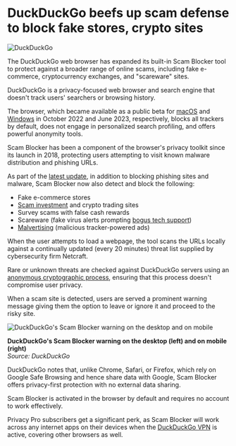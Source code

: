 # DuckDuckGo beefs up scam defense to block fake stores, crypto sites

![DuckDuckGo](https://www.bleepstatic.com/content/hl-images/2022/08/26/duckduckgo-mobile.jpg)

The DuckDuckGo web browser has expanded its built-in Scam Blocker tool to protect against a broader range of online scams, including fake e-commerce, cryptocurrency exchanges, and "scareware" sites.

DuckDuckGo is a privacy-focused web browser and search engine that doesn't track users' searchers or browsing history.

The browser, which became available as a public beta for [macOS](https://www.bleepingcomputer.com/news/security/duckduckgo-for-mac-enters-public-beta-now-available-to-everyone/) and [Windows](https://www.bleepingcomputer.com/news/security/duckduckgo-browser-for-windows-available-for-everyone-as-public-beta/) in October 2022 and June 2023, respectively, blocks all trackers by default, does not engage in personalized search profiling, and offers powerful anonymity tools.

Scam Blocker has been a component of the browser's privacy toolkit since its launch in 2018, protecting users attempting to visit known malware distribution and phishing URLs.

As part of the [latest update](https://spreadprivacy.com/p/b00d6763-b789-4e21-a0d6-fb35eed7acaf/), in addition to blocking phishing sites and malware, Scam Blocker now also detect and block the following:

* Fake e-commerce stores
* [Scam investment](https://www.bleepingcomputer.com/news/cryptocurrency/us-seized-82-million-in-crypto-linked-to-romance-baiting-scams/) and crypto trading sites
* Survey scams with false cash rewards
* Scareware (fake virus alerts prompting [bogus tech support](https://www.bleepingcomputer.com/news/security/ftc-will-send-255-million-to-victims-of-tech-support-scams/))
* [Malvertising](https://www.bleepingcomputer.com/news/security/microsoft-says-malvertising-campaign-impacted-1-million-pcs/) (malicious tracker-powered ads)

When the user attempts to load a webpage, the tool scans the URLs locally against a continually updated (every 20 minutes) threat list supplied by cybersecurity firm Netcraft.

Rare or unknown threats are checked against DuckDuckGo servers using an [anonymous cryptographic process](https://duckduckgo.com/duckduckgo-help-pages/threat-protection/scam-blocker#:~:text=How%20does%20Scam%20Blocker%20work%20anonymously%20in%20DuckDuckGo%20browsers%3F), ensuring that this process doesn't compromise user privacy.

When a scam site is detected, users are served a prominent warning message giving them the option to leave or ignore it and proceed to the risky site.

![DuckDuckGo's Scam Blocker warning on the desktop and on mobile](https://www.bleepstatic.com/images/news/u/1220909/2025/June/warning(1).jpg)

**DuckDuckGo's Scam Blocker warning on the desktop (left) and on mobile (right)**  
_Source: DuckDuckGo_

DuckDuckGo notes that, unlike Chrome, Safari, or Firefox, which rely on Google Safe Browsing and hence share data with Google, Scam Blocker offers privacy-first protection with no external data sharing.

Scam Blocker is activated in the browser by default and requires no account to work effectively.

Privacy Pro subscribers get a significant perk, as Scam Blocker will work across any internet apps on their devices when the [DuckDuckGo VPN](https://www.bleepingcomputer.com/news/security/duckduckgo-launches-a-premium-privacy-pro-vpn-service/) is active, covering other browsers as well.